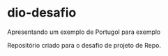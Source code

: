 # dio-desafio
Apresentando um exemplo de Portugol para exemplo

Repositório criado para o desafio de projeto de Repo.
